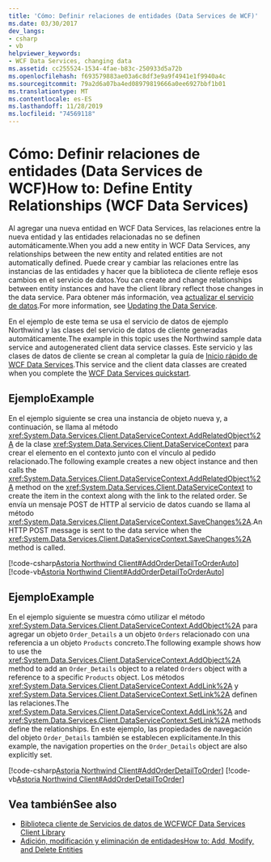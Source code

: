 ```yaml
---
title: 'Cómo: Definir relaciones de entidades (Data Services de WCF)'
ms.date: 03/30/2017
dev_langs:
- csharp
- vb
helpviewer_keywords:
- WCF Data Services, changing data
ms.assetid: cc255524-1534-4fae-b83c-250933d5a72b
ms.openlocfilehash: f693579883ae03a6c8df3e9a9f4941e1f9940a4c
ms.sourcegitcommit: 79a2d6a07ba4ed08979819666a0ee6927bbf1b01
ms.translationtype: MT
ms.contentlocale: es-ES
ms.lasthandoff: 11/28/2019
ms.locfileid: "74569118"
---
```

# <a name="how-to-define-entity-relationships-wcf-data-services"></a><span data-ttu-id="73559-102">Cómo: Definir relaciones de entidades (Data Services de WCF)</span><span class="sxs-lookup"><span data-stu-id="73559-102">How to: Define Entity Relationships (WCF Data Services)</span></span>
<span data-ttu-id="73559-103">Al agregar una nueva entidad en WCF Data Services, las relaciones entre la nueva entidad y las entidades relacionadas no se definen automáticamente.</span><span class="sxs-lookup"><span data-stu-id="73559-103">When you add a new entity in WCF Data Services, any relationships between the new entity and related entities are not automatically defined.</span></span> <span data-ttu-id="73559-104">Puede crear y cambiar las relaciones entre las instancias de las entidades y hacer que la biblioteca de cliente refleje esos cambios en el servicio de datos.</span><span class="sxs-lookup"><span data-stu-id="73559-104">You can create and change relationships between entity instances and have the client library reflect those changes in the data service.</span></span> <span data-ttu-id="73559-105">Para obtener más información, vea [actualizar el servicio de datos](updating-the-data-service-wcf-data-services.md).</span><span class="sxs-lookup"><span data-stu-id="73559-105">For more information, see [Updating the Data Service](updating-the-data-service-wcf-data-services.md).</span></span>  
  
 <span data-ttu-id="73559-106">En el ejemplo de este tema se usa el servicio de datos de ejemplo Northwind y las clases del servicio de datos de cliente generadas automáticamente.</span><span class="sxs-lookup"><span data-stu-id="73559-106">The example in this topic uses the Northwind sample data service and autogenerated client data service classes.</span></span> <span data-ttu-id="73559-107">Este servicio y las clases de datos de cliente se crean al completar la guía de [Inicio rápido de WCF Data Services](quickstart-wcf-data-services.md).</span><span class="sxs-lookup"><span data-stu-id="73559-107">This service and the client data classes are created when you complete the [WCF Data Services quickstart](quickstart-wcf-data-services.md).</span></span>  
  
## <a name="example"></a><span data-ttu-id="73559-108">Ejemplo</span><span class="sxs-lookup"><span data-stu-id="73559-108">Example</span></span>  
 <span data-ttu-id="73559-109">En el ejemplo siguiente se crea una instancia de objeto nueva y, a continuación, se llama al método <xref:System.Data.Services.Client.DataServiceContext.AddRelatedObject%2A> de la clase <xref:System.Data.Services.Client.DataServiceContext> para crear el elemento en el contexto junto con el vínculo al pedido relacionado.</span><span class="sxs-lookup"><span data-stu-id="73559-109">The following example creates a new object instance and then calls the <xref:System.Data.Services.Client.DataServiceContext.AddRelatedObject%2A> method on the <xref:System.Data.Services.Client.DataServiceContext> to create the item in the context along with the link to the related order.</span></span> <span data-ttu-id="73559-110">Se envía un mensaje POST de HTTP al servicio de datos cuando se llama al método <xref:System.Data.Services.Client.DataServiceContext.SaveChanges%2A>.</span><span class="sxs-lookup"><span data-stu-id="73559-110">An HTTP POST message is sent to the data service when the <xref:System.Data.Services.Client.DataServiceContext.SaveChanges%2A> method is called.</span></span>  
  
 [!code-csharp[Astoria Northwind Client#AddOrderDetailToOrderAuto](../../../../samples/snippets/csharp/VS_Snippets_Misc/astoria_northwind_client/cs/source.cs#addorderdetailtoorderauto)]
 [!code-vb[Astoria Northwind Client#AddOrderDetailToOrderAuto](../../../../samples/snippets/visualbasic/VS_Snippets_Misc/astoria_northwind_client/vb/source.vb#addorderdetailtoorderauto)]  
  
## <a name="example"></a><span data-ttu-id="73559-111">Ejemplo</span><span class="sxs-lookup"><span data-stu-id="73559-111">Example</span></span>  
 <span data-ttu-id="73559-112">En el ejemplo siguiente se muestra cómo utilizar el método <xref:System.Data.Services.Client.DataServiceContext.AddObject%2A> para agregar un objeto `Order_Details` a un objeto `Orders` relacionado con una referencia a un objeto `Products` concreto.</span><span class="sxs-lookup"><span data-stu-id="73559-112">The following example shows how to use the <xref:System.Data.Services.Client.DataServiceContext.AddObject%2A> method to add an `Order_Details` object to a related `Orders` object with a reference to a specific `Products` object.</span></span> <span data-ttu-id="73559-113">Los métodos <xref:System.Data.Services.Client.DataServiceContext.AddLink%2A> y <xref:System.Data.Services.Client.DataServiceContext.SetLink%2A> definen las relaciones.</span><span class="sxs-lookup"><span data-stu-id="73559-113">The <xref:System.Data.Services.Client.DataServiceContext.AddLink%2A> and <xref:System.Data.Services.Client.DataServiceContext.SetLink%2A> methods define the relationships.</span></span> <span data-ttu-id="73559-114">En este ejemplo, las propiedades de navegación del objeto `Order_Details` también se establecen explícitamente.</span><span class="sxs-lookup"><span data-stu-id="73559-114">In this example, the navigation properties on the `Order_Details` object are also explicitly set.</span></span>  
  
 [!code-csharp[Astoria Northwind Client#AddOrderDetailToOrder](../../../../samples/snippets/csharp/VS_Snippets_Misc/astoria_northwind_client/cs/source.cs#addorderdetailtoorder)]
 [!code-vb[Astoria Northwind Client#AddOrderDetailToOrder](../../../../samples/snippets/visualbasic/VS_Snippets_Misc/astoria_northwind_client/vb/source.vb#addorderdetailtoorder)]  
  
## <a name="see-also"></a><span data-ttu-id="73559-115">Vea también</span><span class="sxs-lookup"><span data-stu-id="73559-115">See also</span></span>

- [<span data-ttu-id="73559-116">Biblioteca cliente de Servicios de datos de WCF</span><span class="sxs-lookup"><span data-stu-id="73559-116">WCF Data Services Client Library</span></span>](wcf-data-services-client-library.md)
- [<span data-ttu-id="73559-117">Adición, modificación y eliminación de entidades</span><span class="sxs-lookup"><span data-stu-id="73559-117">How to: Add, Modify, and Delete Entities</span></span>](how-to-add-modify-and-delete-entities-wcf-data-services.md)

